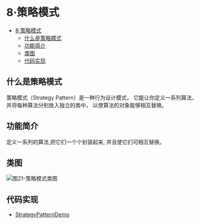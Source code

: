 # 8·策略模式

- [8·策略模式](#8策略模式)
  - [什么是策略模式](#什么是策略模式)
  - [功能简介](#功能简介)
  - [类图](#类图)
  - [代码实现](#代码实现)

## 什么是策略模式
策略模式（Strategy Pattern）是一种行为设计模式， 它能让你定义一系列算法， 并将每种算法分别放入独立的类中， 以使算法的对象能够相互替换。

## 功能简介
定义一系列的算法,把它们一个个封装起来, 并且使它们可相互替换。

## 类图
![图21-策略模式类图](images/图21-策略模式类图.jpg)

## 代码实现
- [StrategyPatternDemo](/src/main/java/com/ly/pattern/strategy/StrategyPatternDemo.java)
